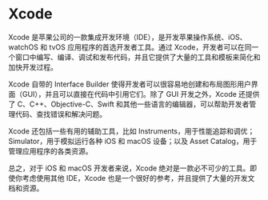 # Xcode
Xcode 是苹果公司的一款集成开发环境（IDE），是开发苹果操作系统、iOS、watchOS 和 tvOS 应用程序的首选开发者工具。通过 Xcode，开发者可以在同一个窗口中编写、编译、调试和发布代码，并且它提供了大量的工具和模板来简化和加快开发过程。

Xcode 自带的 Interface Builder 使得开发者可以很容易地创建和布局图形用户界面（GUI），并且可以直接在代码中引用它们。除了 GUI 开发之外，Xcode 还提供了 C、C++、Objective-C、Swift 和其他一些语言的编辑器，可以帮助开发者管理代码、查找错误和解决问题。

Xcode 还包括一些有用的辅助工具，比如 Instruments，用于性能追踪和调优；Simulator，用于模拟运行各种 iOS 和 macOS 设备；以及 Asset Catalog，用于管理应用程序的各类资源。

总之，对于 iOS 和 macOS 开发者来说，Xcode 绝对是一款必不可少的工具。即使你考虑使用其他 IDE，Xcode 也是一个很好的参考，并且提供了大量的开发文档和资源。